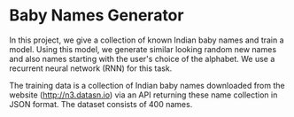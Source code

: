 # Baby Names Generator

In this project, we give a collection of known Indian baby names and train a model. Using this model, we generate similar looking random new names and also names starting with the user's choice of the alphabet. We use a recurrent neural network (RNN) for this task. 

The training data is a collection of Indian baby names downloaded from the website (http://n3.datasn.io) via an API returning these name collection in JSON format. The dataset consists of 400 names.

